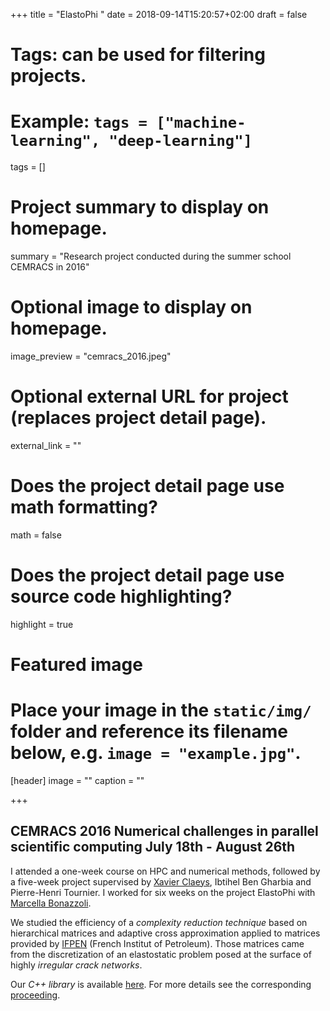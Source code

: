 +++
title = "ElastoPhi "
date = 2018-09-14T15:20:57+02:00
draft = false

# Tags: can be used for filtering projects.
# Example: `tags = ["machine-learning", "deep-learning"]`
tags = []

# Project summary to display on homepage.
summary = "Research project conducted during the summer school CEMRACS in 2016"

# Optional image to display on homepage.
image_preview = "cemracs_2016.jpeg"

# Optional external URL for project (replaces project detail page).
external_link = ""

# Does the project detail page use math formatting?
math = false

# Does the project detail page use source code highlighting?
highlight = true

# Featured image
# Place your image in the `static/img/` folder and reference its filename below, e.g. `image = "example.jpg"`.
[header]
image = ""
caption = ""

+++
## CEMRACS 2016 Numerical challenges in parallel scientific computing July 18th - August 26th 
I attended a one-week course on HPC and numerical methods, followed by a five-week project supervised by [Xavier Claeys](https://www.ljll.math.upmc.fr/~claeys/), Ibtihel Ben Gharbia and Pierre-Henri Tournier. I worked for six weeks on the project ElastoPhi with [Marcella Bonazzoli](https://www.ljll.math.upmc.fr/bonazzoli/).

We studied the efficiency of a *complexity reduction technique* based on hierarchical matrices and adaptive cross approximation applied to matrices provided by [IFPEN](http://www.ifpenergiesnouvelles.com) (French Institut of Petroleum). Those matrices came from the discretization of an elastostatic problem posed at the surface of highly *irregular crack networks*.

Our *C++ library* is available [here](https://github.com/xclaeys/ElastoPhi). For more details see the corresponding [proceeding](https://hal.archives-ouvertes.fr/hal-01644518).
